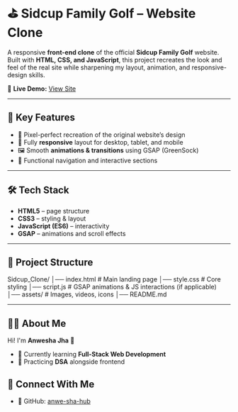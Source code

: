 # ⛳ Sidcup Family Golf – Website Clone  

A responsive **front-end clone** of the official **Sidcup Family Golf** website.  
Built with **HTML, CSS, and JavaScript**, this project recreates the look and feel of the real site while sharpening my layout, animation, and responsive-design skills.

🔗 **Live Demo:** [View Site](#) 

---

## 🎯 Key Features
- 🎨 Pixel-perfect recreation of the original website’s design  
- 📱 Fully **responsive** layout for desktop, tablet, and mobile  
- 🖼️ Smooth **animations & transitions** using GSAP (GreenSock)  
- 🔗 Functional navigation and interactive sections  

---

## 🛠️ Tech Stack
- **HTML5** – page structure  
- **CSS3** – styling & layout  
- **JavaScript (ES6)** – interactivity  
- **GSAP** – animations and scroll effects  

---

## 📂 Project Structure
Sidcup_Clone/
│── index.html # Main landing page
│── style.css # Core styling
│── script.js # GSAP animations & JS interactions (if applicable)
│── assets/ # Images, videos, icons
│── README.md

---

## 🙋‍♀️ About Me
Hi! I'm **Anwesha Jha** 👋  
- 🌱 Currently learning **Full-Stack Web Development**  
- 🧠 Practicing **DSA** alongside frontend  

## 🔗 Connect With Me
- 🐙 GitHub: [anwe-sha-hub](https://github.com/anwe-sha-hub)  
